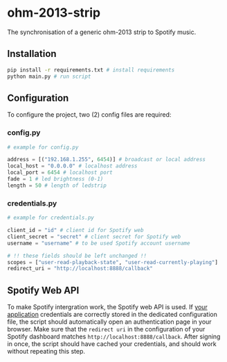 # ohm-2013-strip
The synchronisation of a generic ohm-2013 strip to Spotify music.

## Installation
```sh
pip install -r requirements.txt # install requirements
python main.py # run script
```

## Configuration
To configure the project, two (2) config files are required:

### config.py
```py
# example for config.py

address = [("192.168.1.255", 6454)] # broadcast or local address
local_host = "0.0.0.0" # localhost address
local_port = 6454 # localhost port
fade = 1 # led brightness (0-1)
length = 50 # length of ledstrip
```

### credentials.py
```py
# example for credentials.py

client_id = "id" # client id for Spotify web
client_secret = "secret" # client secret for Spotify web
username = "username" # to be used Spotify account username

# !! these fields should be left unchanged !!
scopes = ["user-read-playback-state", "user-read-currently-playing"]
redirect_uri = "http://localhost:8888/callback"
```

## Spotify Web API
To make Spotify intergration work, the Spotify web API is used. If [your application](https://developer.spotify.com/dashboard) credentials are correctly stored in the dedicated configuration file, the script should automatically open an authentication page in your browser.  Make sure that the `redirect uri` in the configuration of your Spotify dashboard matches `http://localhost:8888/callback`. After signing in once, the script should have cached your credentials, and should work without repeating this step.
